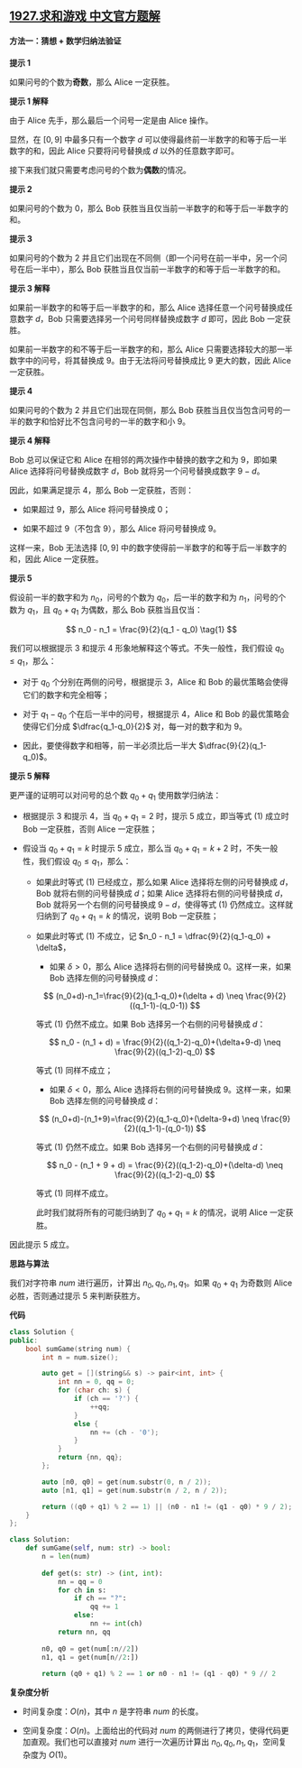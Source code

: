## [1927.求和游戏 中文官方题解](https://leetcode.cn/problems/sum-game/solutions/100000/qiu-he-you-xi-by-leetcode-solution-06ti)
#### 方法一：猜想 + 数学归纳法验证

**提示 $1$**

如果问号的个数为**奇数**，那么 Alice 一定获胜。

**提示 $1$ 解释**

由于 Alice 先手，那么最后一个问号一定是由 Alice 操作。

显然，在 $[0, 9]$ 中最多只有一个数字 $d$ 可以使得最终前一半数字的和等于后一半数字的和，因此 Alice 只要将问号替换成 $d$ 以外的任意数字即可。

接下来我们就只需要考虑问号的个数为**偶数**的情况。

**提示 $2$**

如果问号的个数为 $0$，那么 Bob 获胜当且仅当前一半数字的和等于后一半数字的和。

**提示 $3$**

如果问号的个数为 $2$ 并且它们出现在不同侧（即一个问号在前一半中，另一个问号在后一半中），那么 Bob 获胜当且仅当前一半数字的和等于后一半数字的和。

**提示 $3$ 解释**

如果前一半数字的和等于后一半数字的和，那么 Alice 选择任意一个问号替换成任意数字 $d$，Bob 只需要选择另一个问号同样替换成数字 $d$ 即可，因此 Bob 一定获胜。

如果前一半数字的和不等于后一半数字的和，那么 Alice 只需要选择较大的那一半数字中的问号，将其替换成 $9$。由于无法将问号替换成比 $9$ 更大的数，因此 Alice 一定获胜。

**提示 $4$**

如果问号的个数为 $2$ 并且它们出现在同侧，那么 Bob 获胜当且仅当包含问号的一半的数字和恰好比不包含问号的一半的数字和小 $9$。

**提示 $4$ 解释**

Bob 总可以保证它和 Alice 在相邻的两次操作中替换的数字之和为 $9$，即如果 Alice 选择将问号替换成数字 $d$，Bob 就将另一个问号替换成数字 $9-d$。

因此，如果满足提示 $4$，那么 Bob 一定获胜，否则：

- 如果超过 $9$，那么 Alice 将问号替换成 $0$；

- 如果不超过 $9$（不包含 $9$），那么 Alice 将问号替换成 $9$。

这样一来，Bob 无法选择 $[0, 9]$ 中的数字使得前一半数字的和等于后一半数字的和，因此 Alice 一定获胜。

**提示 $5$**

假设前一半的数字和为 $n_0$，问号的个数为 $q_0$，后一半的数字和为 $n_1$，问号的个数为 $q_1$，且 $q_0+q_1$ 为偶数，那么 Bob 获胜当且仅当：

$$
n_0 - n_1 = \frac{9}{2}(q_1 - q_0) \tag{1}
$$

我们可以根据提示 $3$ 和提示 $4$ 形象地解释这个等式。不失一般性，我们假设 $q_0 \leq q_1$，那么：

- 对于 $q_0$ 个分别在两侧的问号，根据提示 $3$，Alice 和 Bob 的最优策略会使得它们的数字和完全相等；

- 对于 $q_1-q_0$ 个在后一半中的问号，根据提示 $4$，Alice 和 Bob 的最优策略会使得它们分成 $\dfrac{q_1-q_0}{2}$ 对，每一对的数字和为 $9$。

- 因此，要使得数字和相等，前一半必须比后一半大 $\dfrac{9}{2}(q_1-q_0)$。

**提示 $5$ 解释**

更严谨的证明可以对问号的总个数 $q_0+q_1$ 使用数学归纳法：

- 根据提示 $3$ 和提示 $4$，当 $q_0+q_1=2$ 时，提示 $5$ 成立，即当等式 $(1)$ 成立时 Bob 一定获胜，否则 Alice 一定获胜；

- 假设当 $q_0+q_1=k$ 时提示 $5$ 成立，那么当 $q_0+q_1=k+2$ 时，不失一般性，我们假设 $q_0 \leq q_1$，那么：

    - 如果此时等式 $(1)$ 已经成立，那么如果 Alice 选择将左侧的问号替换成 $d$，Bob 就将右侧的问号替换成 $d$；如果 Alice 选择将右侧的问号替换成 $d$，Bob 就将另一个右侧的问号替换成 $9-d$，使得等式 $(1)$ 仍然成立。这样就归纳到了 $q_0+q_1=k$ 的情况，说明 Bob 一定获胜；

    - 如果此时等式 $(1)$ 不成立，记 $n_0 - n_1 = \dfrac{9}{2}(q_1-q_0) + \delta$，
    
        - 如果 $\delta > 0$，那么 Alice 选择将右侧的问号替换成 $0$。这样一来，如果 Bob 选择左侧的问号替换成 $d$：
        
        $$
        (n_0+d)-n_1=\frac{9}{2}(q_1-q_0)+(\delta + d) \neq \frac{9}{2}((q_1-1)-(q_0-1))
        $$
        
        等式 $(1)$ 仍然不成立。如果 Bob 选择另一个右侧的问号替换成 $d$：
        
        $$
        n_0 - (n_1 + d) = \frac{9}{2}((q_1-2)-q_0)+(\delta+9-d) \neq \frac{9}{2}((q_1-2)-q_0)
        $$

        等式 $(1)$ 同样不成立；

        - 如果 $\delta < 0$，那么 Alice 选择将右侧的问号替换成 $9$。这样一来，如果 Bob 选择左侧的问号替换成 $d$：

        $$
        (n_0+d)-(n_1+9)=\frac{9}{2}(q_1-q_0)+(\delta-9+d) \neq \frac{9}{2}((q_1-1)-(q_0-1))
        $$

        等式 $(1)$ 仍然不成立。如果 Bob 选择另一个右侧的问号替换成 $d$：

        $$
        n_0 - (n_1 + 9 + d) = \frac{9}{2}((q_1-2)-q_0)+(\delta-d) \neq \frac{9}{2}((q_1-2)-q_0)
        $$

        等式 $(1)$ 同样不成立。

        此时我们就将所有的可能归纳到了 $q_0+q_1=k$ 的情况，说明 Alice 一定获胜。

因此提示 $5$ 成立。

**思路与算法**

我们对字符串 $\textit{num}$ 进行遍历，计算出 $n_0, q_0, n_1, q_1$。如果 $q_0+q_1$ 为奇数则 Alice 必胜，否则通过提示 $5$ 来判断获胜方。

**代码**

```C++ [sol1-C++]
class Solution {
public:
    bool sumGame(string num) {
        int n = num.size();

        auto get = [](string&& s) -> pair<int, int> {
            int nn = 0, qq = 0;
            for (char ch: s) {
                if (ch == '?') {
                    ++qq;
                }
                else {
                    nn += (ch - '0');
                }
            }
            return {nn, qq};
        };

        auto [n0, q0] = get(num.substr(0, n / 2));
        auto [n1, q1] = get(num.substr(n / 2, n / 2));

        return ((q0 + q1) % 2 == 1) || (n0 - n1 != (q1 - q0) * 9 / 2);
    }
};
```

```Python [sol1-Python3]
class Solution:
    def sumGame(self, num: str) -> bool:
        n = len(num)
        
        def get(s: str) -> (int, int):
            nn = qq = 0
            for ch in s:
                if ch == "?":
                    qq += 1
                else:
                    nn += int(ch)
            return nn, qq
        
        n0, q0 = get(num[:n//2])
        n1, q1 = get(num[n//2:])
        
        return (q0 + q1) % 2 == 1 or n0 - n1 != (q1 - q0) * 9 // 2
```

**复杂度分析**

- 时间复杂度：$O(n)$，其中 $n$ 是字符串 $\textit{num}$ 的长度。

- 空间复杂度：$O(n)$。上面给出的代码对 $\textit{num}$ 的两侧进行了拷贝，使得代码更加直观。我们也可以直接对 $\textit{num}$ 进行一次遍历计算出 $n_0, q_0, n_1, q_1$，空间复杂度为 $O(1)$。
